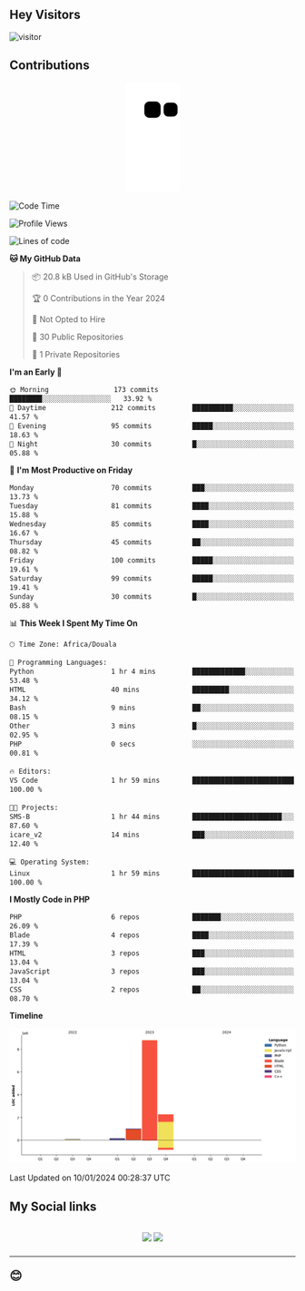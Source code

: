 ## Hey Visitors
![visitor](https://profile-counter.glitch.me/Fotsingboris/count.svg)

## Contributions
<p align="center">
  <img src="https://raw.githubusercontent.com/Fotsingboris/Fotsingboris/output/github-contribution-grid-snake.svg" />
</p>

<!--START_SECTION:waka-->
![Code Time](http://img.shields.io/badge/Code%20Time-833%20hrs%2033%20mins-blue)

![Profile Views](http://img.shields.io/badge/Profile%20Views-0-blue)

![Lines of code](https://img.shields.io/badge/From%20Hello%20World%20I%27ve%20Written-12.3%20million%20lines%20of%20code-blue)

**🐱 My GitHub Data** 

> 📦 20.8 kB Used in GitHub's Storage 
 > 
> 🏆 0 Contributions in the Year 2024
 > 
> 🚫 Not Opted to Hire
 > 
> 📜 30 Public Repositories 
 > 
> 🔑 1 Private Repositories 
 > 
**I'm an Early 🐤** 

```text
🌞 Morning                173 commits         ████████░░░░░░░░░░░░░░░░░   33.92 % 
🌆 Daytime                212 commits         ██████████░░░░░░░░░░░░░░░   41.57 % 
🌃 Evening                95 commits          █████░░░░░░░░░░░░░░░░░░░░   18.63 % 
🌙 Night                  30 commits          █░░░░░░░░░░░░░░░░░░░░░░░░   05.88 % 
```
📅 **I'm Most Productive on Friday** 

```text
Monday                   70 commits          ███░░░░░░░░░░░░░░░░░░░░░░   13.73 % 
Tuesday                  81 commits          ████░░░░░░░░░░░░░░░░░░░░░   15.88 % 
Wednesday                85 commits          ████░░░░░░░░░░░░░░░░░░░░░   16.67 % 
Thursday                 45 commits          ██░░░░░░░░░░░░░░░░░░░░░░░   08.82 % 
Friday                   100 commits         █████░░░░░░░░░░░░░░░░░░░░   19.61 % 
Saturday                 99 commits          █████░░░░░░░░░░░░░░░░░░░░   19.41 % 
Sunday                   30 commits          █░░░░░░░░░░░░░░░░░░░░░░░░   05.88 % 
```


📊 **This Week I Spent My Time On** 

```text
🕑︎ Time Zone: Africa/Douala

💬 Programming Languages: 
Python                   1 hr 4 mins         █████████████░░░░░░░░░░░░   53.48 % 
HTML                     40 mins             █████████░░░░░░░░░░░░░░░░   34.12 % 
Bash                     9 mins              ██░░░░░░░░░░░░░░░░░░░░░░░   08.15 % 
Other                    3 mins              █░░░░░░░░░░░░░░░░░░░░░░░░   02.95 % 
PHP                      0 secs              ░░░░░░░░░░░░░░░░░░░░░░░░░   00.81 % 

🔥 Editors: 
VS Code                  1 hr 59 mins        █████████████████████████   100.00 % 

🐱‍💻 Projects: 
SMS-B                    1 hr 44 mins        ██████████████████████░░░   87.60 % 
icare_v2                 14 mins             ███░░░░░░░░░░░░░░░░░░░░░░   12.40 % 

💻 Operating System: 
Linux                    1 hr 59 mins        █████████████████████████   100.00 % 
```

**I Mostly Code in PHP** 

```text
PHP                      6 repos             ███████░░░░░░░░░░░░░░░░░░   26.09 % 
Blade                    4 repos             ████░░░░░░░░░░░░░░░░░░░░░   17.39 % 
HTML                     3 repos             ███░░░░░░░░░░░░░░░░░░░░░░   13.04 % 
JavaScript               3 repos             ███░░░░░░░░░░░░░░░░░░░░░░   13.04 % 
CSS                      2 repos             ██░░░░░░░░░░░░░░░░░░░░░░░   08.70 % 
```



**Timeline**

![Lines of Code chart](https://raw.githubusercontent.com/Fotsingboris/Fotsingboris/main/assets/bar_graph.png)


 Last Updated on 10/01/2024 00:28:37 UTC
<!--END_SECTION:waka-->

<h2>My Social links <h2>
<p align="center">
   <a href="https://linkedin.com/in/Fotsingboris-Mathieu"><img src="https://img.shields.io/badge/linkedin-%230077B5.svg?style=for-the-badge&logo=linkedin&logoColor=white"></a>
   <a href="https://instagram.com/Fotsingboris"><img src="https://img.shields.io/badge/instagram-%23E4405F.svg?style=for-the-badge&logo=Instagram&logoColor=white"></a>
  </p>
<hr>
😊
